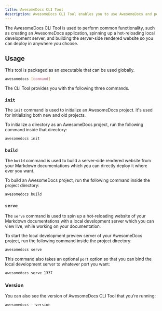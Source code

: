 ```yaml
---
title: AwesomeDocs CLI Tool
description: AwesomeDocs CLI Tool enables you to use AwesomeDocs and perform common functionalities.
---
```


The AwesomeDocs CLI Tool is used to perform common functionality, such as
creating an AwesomeDocs application, spinning up a hot-reloading local
development server, and building the server-side rendered website so you
can deploy in anywhere you choose.


## Usage

This tool is packaged as an executable that can be used globally.

```bash
awesomedocs [command]
```

The CLI Tool provides you with the following three commands.

### `init`

The `init` command is used to initialize an AwesomeDocs project. It's used
for initializing both new and old projects.

To initialize a directory as an AwesomeDocs project, run the following command
inside that directory:

```bash
awesomedocs init
```

### `build`

The `build` command is used to build a server-side rendered website from your
Markdown documentations which you can directly deploy it where ever you want.

To build an AwesomeDocs project, run the following command inside the project
directory:

```bash
awesomedocs build
```

### `serve`

The `serve` command is used to spin up a hot-reloading website of your
Markdown documentations with a local development server which you can view
live, while working on your documentation.

To start the local development preview server of your AwesomeDocs project,
run the following command inside the project directory:

```bash
awesomedocs serve
```

This command also takes an optional `port` option so that you can bind the
local development server to whatever port you want:

```bash
awesomedocs serve 1337
```

### Version

You can also see the version of AwesomeDocs CLI Tool that you're running:
```
awesomedocs --version
```
